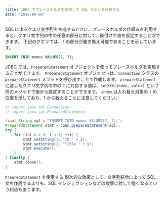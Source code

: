 ```yaml
---
title: JDBC でプレースホルダを使用して SQL クエリを作成する
date: "2010-09-06"
---
```


SQL によるクエリ文字列を生成するときに、プレースホルダの仕組みを利用すると、クエリ文字列の中の任意の部分に対して、後付けで値を設定することができます。
下記のクエリでは、```?``` の部分が置き換え可能であることを示しています。

```sql
INSERT INTO memos VALUES(?, ?);
```

JDBC では、```PreparedStatement``` オブジェクトを使ってプレースホルダを実現することができます。
```PreparedStatement``` オブジェクトは、```Connection``` クラスの ```prepareStatement``` メソッドを呼び出すことで作成します。
```prepareStatement``` に渡したクエリ文字列の中の ```?``` に対応する値は、```setXXX(index, value)``` という形のメソッドで後から設定することができます。
```index``` は入れ替え対象の ```?``` の位置を示しており、1 から数えることに注意してください。

```java
// import java.sql.Connection;
// import java.sql.PreparedStatement;

final String sql = "INSERT INTO memos VALUES(?, ?);";
PreparedStatement stmt = conn.prepareStatement(sql);
try {
    for (int i = 0; i < 5; ++i) {
        stmt.setString(1, "ID " + i);
        stmt.setString(2, "Title " + i);
        stmt.execute();
    }
} finally {
    stmt.close();
}
```

```PrearedStatement``` を使用する 副次的な効果として、文字列結合によって SQL 文を作成するよりも、SQL インジェクションなどの攻撃に対して強くなるという利点もあります。

